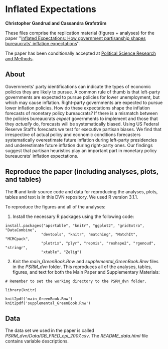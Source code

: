 # Inflated Expectations

**Christopher Gandrud and Cassandra Grafström**

These files comprise the replication material (figures + analyses) for the paper
''[Inflated Expectations: How government partisanship shapes bureaucrats' inflation expectations](http://ssrn.com/abstract=2125283)''.

The paper has been conditionally accepted at [Political Science
Research and Methods](http://journals.cambridge.org/action/displayJournal?jid=RAM).

## About

Governments' party identifications can indicate the types of economic
policies they are likely to pursue. A common rule of thumb is that
left-party governments are expected to pursue policies for lower
unemployment, but which may cause inflation. Right-party governments
are expected to pursue lower inflation policies. How do these
expectations shape the inflation forecasts of monetary policy
bureaucrats? If there is a mismatch between the policies bureaucrats
*expect* governments to implement and those that they *actually* do,
forecasts will be systematically biased. Using US Federal Reserve
Staff’s forecasts we test for executive partisan biases. We find that
irrespective of actual policy and economic conditions forecasters
systematically overestimate future inflation during left-party presidencies
and underestimate future inflation during right-party ones. Our findings
suggest that partisan heuristics play an important part in monetary
policy bureaucrats' inflation expectations.

## Reproduce the paper (including analyses, plots, and tables)

The **R** and knitr source code and data for reproducing the analyses, plots, tables
and text is in this DVN repository. We used R version 3.1.1.

To reproduce the figures and all of the analyses:

1. Install the necessary R packages using the following code:

```{S}
install.packages("apsrtable", "knitr", "ggplot2", "gridExtra", "DataCombine",
                "devtools", "knitr", "matching", "MatchIt", "MCMCpack",
                "plotrix", "plyr", "repmis", "reshape2", "rgenoud", "stringr",
                "xtable", "Zelig")
```

2. Knit the *main_GreenBook.Rnw* and *supplemental_GreenBook.Rnw* files in the
*PSRM_dvn* folder. This reproduces all of the analyses, tables, figures, and
text for both the Main Paper and Supplementary Materials:

```{S}
# Remember to set the working directory to the PSRM_dvn folder.

library(knitr)

knit2pdf('main_GreenBook.Rnw')
knit2pdf('supplemental_GreenBook.Rnw')
```

## Data

The data set we used in the paper is called
*PSRM_dvn/Data/GB_FRED_cpi_2007.csv*. The *README_data.html* file contains
variable descriptions.

